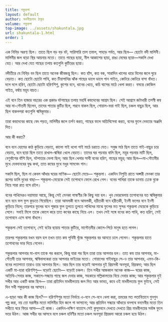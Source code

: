 ```yaml
---
title: শকুন্তলা
layout: default
author: অবনীন্দ্রনাথ ঠাকুর
volume: শকুন্তলা
top-image: ../assets/shakuntala.jpg
url: shakuntala-1.html
order: 1
---
```

এক নিবিড় অরণ্য ছিল। তাতে ছিল বড় বড় বট, সারিসারি তাল তমাল, পাহাড় পর্বত, আর ছিল— ছােটো নদী মালিনী। মালিনীর জল বড়ো স্থির আয়নার মতাে। তাতে গাছের ছায়া, নীল আকাশের ছায়া, রাঙা মেঘের ছায়া—সকলি দেখা যেত। আর দেখা যেত গাছের তলায় কতগুলি কুটিরের ছায়া।
 
নদীতীরে যে নিবিড় বন ছিল তাতে অনেক জীবজন্তু ছিল। কত হাঁস, কত বক, সারাদিন খালের ধারে বিলের জলে ঘুরে বেড়াত। কত ছােটো ছােটো পাখি, কত টিয়াপাখির ঝাঁক গাছের ডালে ডালে গান গাইত, কোটরে কোটরে বাসা বাঁধত। দলে দলে হরিণ, ছােটো ছােটো হরিণশিশু, কুশের বনে, ধানের খেতে, কচি ঘাসের মাঠে খেলা করত। বসন্তে কোকিল গাইত, বর্ষায় ময়ূব নাচত।
 
এই বনে তিন হাজার বছরের এক প্রকাণ্ড বটগাছের তলায় মহর্ষি কন্বদেবের আশ্রম ছিল। সেই আশ্রমে জটাধারী তপস্বী কন্ব আর মা-গৌতমী ছিলেন, তাদের পাতার কুটির ছিল, পরনে বাকল ছিল, গােয়াল-ভরা গাই ছিল, চঞ্চল বাছুর ছিল, আর ছিল বাকলপরা কতগুলি ঋষিকুমার।
 
তারা কন্বদেবের কাছে বেদ পড়ত, মালিনীর জলে তর্পণ করত, গাছের ফলে অতিথিসেবা করত, বনের ফুলে দেবতার অঞ্জলি দিত।
 
আর কী করত?
 
বনে বনে হােমের কাঠ কুড়িয়ে বেড়াত, কালাে গাই ধলাে গাই মাঠে চরাতে যেত। সবুজ মাঠ ছিল তাতে গাই-বাছুর চরে বেড়াত, বনে ছায়া ছিল তাতে রাখাল-ঋষিরা খেলে বেড়াত। তাদের ঘর গড়বার বালি ছিল, ময়ুর গড়বার মাটি ছিল, বেণুবাঁশের বাঁশি ছিল, বটপাতার ভেলা ছিল; আর ছিল খেলার সাথী বনের হরিণ, গাছের ময়ুর; আর ছিল—মা-গৌতমীর মুখে দেবদানবের যুদ্ধ কথা, তাত কন্বের  মুখে মধুর সামবেদ গান।
 
সকলি ছিল, ছিল না কেবল আঁধার ঘরের মাণিক— ছোটো মেয়ে— শকুন্তলা। একদিন নিশুতি রাতে অপ্সরী মেনকা তার রূপের ডালি দুধের বাছা— শকুন্তলা-মেয়েকে সেই তপােবনে ফেলে রেখে গেল। বনের পাখিরা তাকে ডানায় ঢেকে বুকে নিয়ে সারা রাত বসে রইল।
 
বনের পাখিদেরও দয়ামায়া আছে, কিন্তু সেই মেনকা পাষাণীর কি কিছু দয়া হল। খুব ভােরবেলায় তপােবনের যত ঋষিকুমার বনে বনে ফল ফুল কুড়তে গিয়েছিল। তারা আমলকী বনে আমলকী, হরীতকী বনে হরীতকী, ইংলী ফলের বনে ইংলী কুড়িয়ে নিলে; তারপরে ফুলের বনে পূজার ফুল তুলতে তুলতে পাখিদের মাঝে ফুলের মত সুন্দর শকুন্তলা মেয়েকে কুড়িয়ে পেলে। সবাই মিলে তাকে কোলে করে তাত কথের কাছে নিয়ে এল। তখন সেই সঙ্গে বনের কত পাখি, কত হরিণ, সেই তপােবনে এসে বাসা বাঁধলে।
 
শকুন্তলা সেই তপােবনে, সেই বটের ছায়ায় পাতার কুটিরে, মাগৌতমীর কোলে-পিঠে মানুষ হতে লাগল।
 
তারপর শকুন্তলার যখন বয়স হল তখন তাত কন্ব পৃথিবী খুঁজে শকুন্তলার বর আনতে চলে গেলেন। শকুন্তলার হাতে তপােবনের ভার দিয়ে গেলেন।
 
শকুন্তলার আপনার মা-বাপ তাকে পর করলে, কিন্তু যারা পর ছিল তারা তার আপনার হল। তাত কন্ব তার আপনার, মা-গৌতমী তার আপনার, ঋষিবালকেরা তার আপনার ভাইয়ের মতাে। গােয়ালের গাইবাছুর সে-ও তার আপনার, এমন-কি- বনের লতাপাতা তারাও তার আপনার ছিল। আর ছিল তার বড়ােই আপনার দুই প্রিয়সখী অনসূয়া, প্রিয়ম্বদা; আর ছিল একটি মা-হারা হরিণশিশু— বড়ােই ছােটো— বড়ােই চঞ্চল। তিন সখীর আজকাল অনেক কাজ— ঘরের কাজ, অতিথি-সেবার কাজ, সকালে-সন্ধ্যায় গাছে জল দেবার কাজ, সহকারে মল্লিকালতার বিয়ে দেবার কাজ; আর শকুন্তলার দুই সখীর আর একটি কাজ ছিল— তারা প্রতিদিন মাধবীলতায় জল দিত আর ভাবত, কবে ওই মাধবীলতায় ফুল ফুটবে, সেই দিন সখী শকুন্তলার বর আসবে।
 
এ-ছাড়া আর কী কাজ ছিল?— হরিণশিশুর মতাে নির্ভয়ে এ-বনে সে-বনে খেলা করা, ভ্রমরের মত লতাবিতানে গুনগুন গল্প করা, নয় তাে মরালীর মতাে মালিনীর হিম জলে গা ভাসানো; আর প্রতিদিন সন্ধ্যার আঁধারে বনপথে বনদেবীর মতাে তিন সখীতে ঘরে ফিরে আসা—এই কাজ। একদিন-দক্ষিণ বাতাসে সেই কুসুমবনে দেখতে দেখতে প্রিয় মাধবীলতার সর্বাঙ্গ ফুলে ভরে উঠল। আজ সখীর বর আসবে বলে চঞ্চল হবিণীর মতো চঞ্চল অনসূয়া প্রিয়ম্বদা আরো চঞ্চল হয়ে উঠল।
